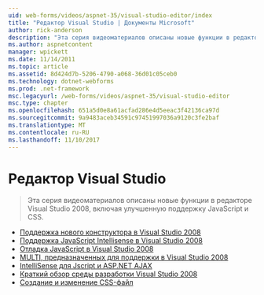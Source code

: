```yaml
---
uid: web-forms/videos/aspnet-35/visual-studio-editor/index
title: "Редактор Visual Studio | Документы Microsoft"
author: rick-anderson
description: "Эта серия видеоматериалов описаны новые функции в редакторе Visual Studio 2008, включая улучшенную поддержку JavaScript и CSS."
ms.author: aspnetcontent
manager: wpickett
ms.date: 11/14/2011
ms.topic: article
ms.assetid: 8d424d7b-5206-4790-a068-36d01c05ceb0
ms.technology: dotnet-webforms
ms.prod: .net-framework
msc.legacyurl: /web-forms/videos/aspnet-35/visual-studio-editor
msc.type: chapter
ms.openlocfilehash: 651a5d0e8a61acfad286e4d5eeac3f42136ca97d
ms.sourcegitcommit: 9a9483aceb34591c97451997036a9120c3fe2baf
ms.translationtype: MT
ms.contentlocale: ru-RU
ms.lasthandoff: 11/10/2017
---
```

<a name="visual-studio-editor"></a>Редактор Visual Studio
====================
> Эта серия видеоматериалов описаны новые функции в редакторе Visual Studio 2008, включая улучшенную поддержку JavaScript и CSS.


- [Поддержка нового конструктора в Visual Studio 2008](new-designer-support-in-visual-studio-2008.md)
- [Поддержка JavaScript Intellisense в Visual Studio 2008](javascript-intellisense-support-in-visual-studio-2008.md)
- [Отладка JavaScript в Visual Studio 2008](javascript-debugging-in-visual-studio-2008.md)
- [MULTI, предназначенных для поддержки в Visual Studio 2008](multi-targeting-support-in-visual-studio-2008.md)
- [IntelliSense для Jscript и ASP.NET AJAX](intellisense-for-jscript-and-aspnet-ajax.md)
- [Краткий обзор среды разработки Visual Studio 2008](quick-tour-of-the-visual-studio-2008-integrated-development-environment.md)
- [Создание и изменение CSS-файл](creating-and-modifying-a-css-file.md)
